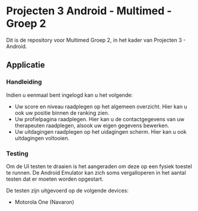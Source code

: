 # Projecten 3 Android - Multimed - Groep 2

Dit is de repository voor Multimed Groep 2, in het kader van Projecten 3 - Android.

## Applicatie
### Handleiding
Indien u eenmaal bent ingelogd kan u het volgende:

* Uw score en niveau raadplegen op het algemeen overzicht. Hier kan u ook uw positie binnen de ranking zien.
* Uw profielpagina raadplegen. Hier kan u de contactgegevens van uw therapeuten raadplegen, alsook uw eigen gegevens bewerken.
* Uw uitdagingen raadplegen op het uidagingen scherm. Hier kan u ook uitdagingen voltooien.


### Testing

Om de UI testen te draaien is het aangeraden om deze op een fysiek toestel te runnen.
De Android Emulator kan zich soms vergalloperen in het aantal testen dat er moeten worden opgestart.

De testen zijn uitgevoerd op de volgende devices:
* Motorola One (Navaron)
